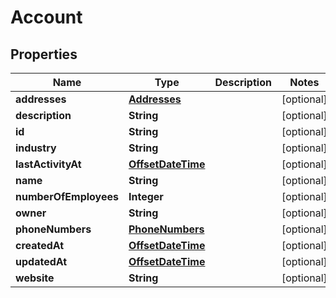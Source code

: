 # Account

## Properties
Name | Type | Description | Notes
------------ | ------------- | ------------- | -------------
**addresses** | [**Addresses**](Addresses.md) |  |  [optional]
**description** | **String** |  |  [optional]
**id** | **String** |  |  [optional]
**industry** | **String** |  |  [optional]
**lastActivityAt** | [**OffsetDateTime**](OffsetDateTime.md) |  |  [optional]
**name** | **String** |  |  [optional]
**numberOfEmployees** | **Integer** |  |  [optional]
**owner** | **String** |  |  [optional]
**phoneNumbers** | [**PhoneNumbers**](PhoneNumbers.md) |  |  [optional]
**createdAt** | [**OffsetDateTime**](OffsetDateTime.md) |  |  [optional]
**updatedAt** | [**OffsetDateTime**](OffsetDateTime.md) |  |  [optional]
**website** | **String** |  |  [optional]
